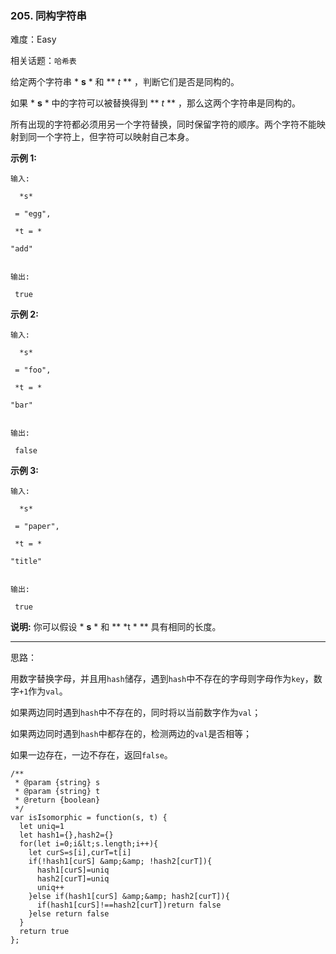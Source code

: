 ### 205. 同构字符串

难度：Easy

相关话题：`哈希表`

给定两个字符串 * **s** * 和 ** *t* ** ，判断它们是否是同构的。



如果 * **s** * 中的字符可以被替换得到 ** *t* ** ，那么这两个字符串是同构的。



所有出现的字符都必须用另一个字符替换，同时保留字符的顺序。两个字符不能映射到同一个字符上，但字符可以映射自己本身。



 **示例 1:** 





```
输入:

  *s* 

 = "egg", 

 *t = * 

"add"


输出:

 true

```

 **示例 2:** 





```
输入:

  *s* 

 = "foo", 

 *t = * 

"bar"


输出:

 false
```

 **示例 3:** 





```
输入:

  *s* 

 = "paper", 

 *t = * 

"title"


输出:

 true
```

 **说明:** 
你可以假设 * **s** * 和  ** *t * ** 具有相同的长度。




-----

思路：

用数字替换字母，并且用`hash`储存，遇到`hash`中不存在的字母则字母作为`key`，数字`+1`作为`val`。

如果两边同时遇到`hash`中不存在的，同时将以当前数字作为`val`；

如果两边同时遇到`hash`中都存在的，检测两边的`val`是否相等；

如果一边存在，一边不存在，返回`false`。


```
/**
 * @param {string} s
 * @param {string} t
 * @return {boolean}
 */
var isIsomorphic = function(s, t) {
  let uniq=1
  let hash1={},hash2={}
  for(let i=0;i&lt;s.length;i++){
    let curS=s[i],curT=t[i]
    if(!hash1[curS] &amp;&amp; !hash2[curT]){
      hash1[curS]=uniq
      hash2[curT]=uniq
      uniq++
    }else if(hash1[curS] &amp;&amp; hash2[curT]){
      if(hash1[curS]!==hash2[curT])return false
    }else return false
  }
  return true
};



```
